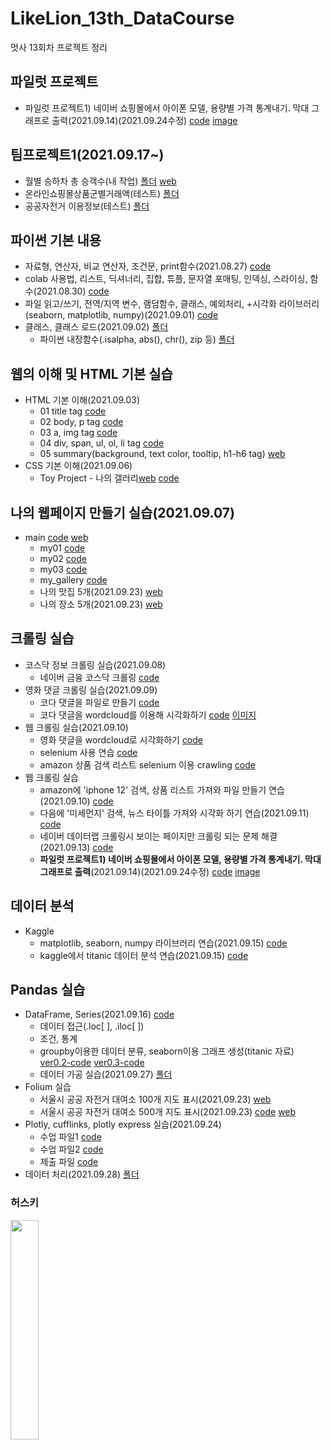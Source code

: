 # LikeLion_13th_DataCourse
멋사 13회차 프로젝트 정리

## 파일럿 프로젝트
  - 파일럿 프로젝트1) 네이버 쇼핑몰에서 아이폰 모델, 용량별 가격 통계내기. 막대 그래프로 출력(2021.09.14)(2021.09.24수정) [code](https://github.com/kbjung/LikeLion_13th_DataCourse/blob/main/codeclass/2021.09.14/%EC%95%84%EC%9D%B4%ED%8F%B0%20%EA%B0%80%EA%B2%A9%20ver1.2(pd%2C%20plotly).ipynb) [image](https://github.com/kbjung/LikeLion_13th_DataCourse/blob/main/codeclass/2021.09.14/%EC%95%84%EC%9D%B4%ED%8F%B0%20%EB%AA%A8%EB%8D%B8%EB%B3%84%20%EA%B0%80%EA%B2%A9%20%EA%B7%B8%EB%9E%98%ED%94%84.png)

## 팀프로젝트1(2021.09.17~)
  - 월별 승하차 총 승객수(내 작업) [폴더](https://github.com/kbjung/LikeLion_13th_DataCourse/tree/main/TP01/%EC%A7%80%ED%95%98%EC%B2%A0%EC%9B%94%EB%B3%84%EC%8A%B9%ED%95%98%EC%B0%A8%EC%8A%B9%EA%B0%9D%EC%88%98) [web](https://kbjung.github.io/LikeLion_13th_DataCourse/TP01/지하철월별승하차승객수/02_지하철월별_승하차인원_그래프.html)
  - 온라인쇼핑몰상품군별거래액(테스트) [폴더](https://github.com/kbjung/LikeLion_13th_DataCourse/tree/main/TP01/%EC%98%A8%EB%9D%BC%EC%9D%B8%EC%87%BC%ED%95%91%EB%AA%B0%EC%83%81%ED%92%88%EA%B5%B0%EB%B3%84%EA%B1%B0%EB%9E%98%EC%95%A1)
  - 공공자전거 이용정보(테스트) [폴더](https://github.com/kbjung/LikeLion_13th_DataCourse/tree/main/TP01/%EA%B3%B5%EA%B3%B5%EC%9E%90%EC%A0%84%EA%B1%B0%20%EC%9D%B4%EC%9A%A9%EC%A0%95%EB%B3%B4)

## 파이썬 기본 내용
  - 자료형, 연산자, 비교 연산자, 조건문, print함수(2021.08.27) [code](https://github.com/kbjung/LikeLion_13th_DataCourse/blob/main/codeclass/2021.08.27/01_class.ipynb)
  - colab 사용법, 리스트, 딕셔너리, 집합, 튜플, 문자열 포매팅, 인덱싱, 스라이싱, 함수(2021.08.30) [code](https://github.com/kbjung/LikeLion_13th_DataCourse/blob/main/codeclass/2021.08.30/2021.08.30_01_colab.ipynb)
  - 파일 읽고/쓰기, 전역/지역 변수, 램덤함수, 클래스, 예외처리, +시각화 라이브러리(seaborn, matplotlib, numpy)(2021.09.01) [code](https://github.com/kbjung/LikeLion_13th_DataCourse/blob/main/codeclass/2021.09.01/class20210901.ipynb)
  - 클래스, 클래스 로드(2021.09.02) [폴더](https://github.com/kbjung/LikeLion_13th_DataCourse/tree/main/codeclass/2021.09.02)
    - 파이썬 내장함수(.isalpha, abs(), chr(), zip 등) [폴더](https://github.com/kbjung/LikeLion_13th_DataCourse/tree/main/codeclass/2021.09.02/fun_pro)

## 웹의 이해 및 HTML 기본 실습
  + HTML 기본 이해(2021.09.03)
    - 01 title tag [code](https://github.com/kbjung/LikeLion_13th_DataCourse/blob/main/web_html/01_html_title.html)
    - 02 body, p tag [code](https://github.com/kbjung/LikeLion_13th_DataCourse/blob/main/web_html/02_html_body.html)
    - 03 a, img tag [code](https://github.com/kbjung/LikeLion_13th_DataCourse/blob/main/web_html/03_html_link_img.html)
    - 04 div, span, ul, ol, li tag [code](https://github.com/kbjung/LikeLion_13th_DataCourse/blob/main/web_html/04_html_div_span.html)
    - 05 summary(background, text color, tooltip, h1-h6 tag) [web](https://github.com/kbjung/LikeLion_13th_DataCourse/blob/main/web_html/05_html_summary.html)
  + CSS 기본 이해(2021.09.06)
    - Toy Project - 나의 갤러리[web](https://kbjung.github.io/LikeLion_13th_DataCourse/02_css_gallery/15_my_gallery.html) [code](https://github.com/kbjung/LikeLion_13th_DataCourse/blob/main/02_css_gallery/15_my_gallery.html)


## 나의 웹페이지 만들기 실습(2021.09.07)
 + main [code](https://github.com/kbjung/LikeLion_13th_DataCourse/blob/main/01_web_html/my_web/main.html) [web](https://kbjung.github.io/LikeLion_13th_DataCourse/01_web_html/my_web/main.html)
    - my01 [code](https://github.com/kbjung/LikeLion_13th_DataCourse/blob/main/01_web_html/my_web/my01.html)
    - my02 [code](https://github.com/kbjung/LikeLion_13th_DataCourse/blob/main/01_web_html/my_web/my02.html)
    - my03 [code](https://github.com/kbjung/LikeLion_13th_DataCourse/blob/main/01_web_html/my_web/my03.html)
    - my_gallery [code](https://github.com/kbjung/LikeLion_13th_DataCourse/blob/main/01_web_html/my_web/15_my_gallery.html)
    - 나의 맛집 5개(2021.09.23) [web](https://kbjung.github.io/LikeLion_13th_DataCourse/01_web_html/my_web/yangjae.html)
    - 나의 장소 5개(2021.09.23) [web](https://kbjung.github.io/LikeLion_13th_DataCourse/01_web_html/my_web/at_highschool.html)

## 크롤링 실습
  + 코스닥 정보 크롤링 실습(2021.09.08)
    - 네이버 금융 코스닥 크롤링 [code](https://github.com/kbjung/LikeLion_13th_DataCourse/blob/main/codeclass/2021.09.08/05_stack_get.py)
  + 영화 댓글 크롤링 실습(2021.09.09)
    - 코다 댓글을 파일로 만들기 [code](https://github.com/kbjung/LikeLion_13th_DataCourse/blob/main/codeclass/2021.09.09/kbj_wordcloud/14_movie.py)
    - 코다 댓글을 wordcloud를 이용해 시각화하기 [code](https://github.com/kbjung/LikeLion_13th_DataCourse/blob/main/codeclass/2021.09.09/kbj_wordcloud/14_movie_vis.py) [이미지](https://github.com/kbjung/LikeLion_13th_DataCourse/blob/main/codeclass/2021.09.09/kbj_wordcloud/myfig2.png)
  + 웹 크롤링 실습(2021.09.10)
    - 영화 댓글을 wordcloud로 시각화하기 [code](https://github.com/kbjung/LikeLion_13th_DataCourse/blob/main/codeclass/2021.09.10/01_bs_vis.ipynb)
    - selenium 사용 연습 [code](https://github.com/kbjung/LikeLion_13th_DataCourse/blob/main/codeclass/2021.09.10/02_Selenium%20%EC%82%AC%EC%9A%A9%EB%B2%95.ipynb)
    - amazon 상품 검색 리스트 selenium 이용 crawling [code](https://github.com/kbjung/LikeLion_13th_DataCourse/blob/main/codeclass/2021.09.10/03_%EC%95%84%EB%A7%88%EC%A1%B4%20%EC%9B%B9%20%ED%81%AC%EB%A1%A4%EB%A7%81.ipynb)
  + 웹 크롤링 실습
    - amazon에 'iphone 12' 검색, 상품 리스트 가져와 파일 만들기 연습(2021.09.10) [code](https://github.com/kbjung/LikeLion_13th_DataCourse/tree/main/practice/2021.09.10-prac)
    - 다음에 '미세먼지' 검색, 뉴스 타이틀 가져와 시각화 하기 연습(2021.09.11) [code](https://github.com/kbjung/LikeLion_13th_DataCourse/blob/main/practice/2021.09.11-prac/2021.09.11-web_crawling%2C%20wordcloud.ipynb)
    - 네이버 데이터랩 크롤링시 보이는 페이지만 크롤링 되는 문제 해결(2021.09.13) [code](https://github.com/kbjung/LikeLion_13th_DataCourse/blob/main/codeclass/2021.09.13/04_class.ipynb)
    - **파일럿 프로젝트1) 네이버 쇼핑몰에서 아이폰 모델, 용량별 가격 통계내기. 막대 그래프로 출력**(2021.09.14)(2021.09.24수정) [code](https://github.com/kbjung/LikeLion_13th_DataCourse/blob/main/codeclass/2021.09.14/%EC%95%84%EC%9D%B4%ED%8F%B0%20%EA%B0%80%EA%B2%A9%20ver1.2(pd%2C%20plotly).ipynb) [image](https://github.com/kbjung/LikeLion_13th_DataCourse/blob/main/codeclass/2021.09.14/%EC%95%84%EC%9D%B4%ED%8F%B0%20%EB%AA%A8%EB%8D%B8%EB%B3%84%20%EA%B0%80%EA%B2%A9%20%EA%B7%B8%EB%9E%98%ED%94%84.png)

## 데이터 분석
  + Kaggle
    - matplotlib, seaborn, numpy 라이브러리 연습(2021.09.15) [code](https://github.com/kbjung/LikeLion_13th_DataCourse/blob/main/codeclass/2021.09.15/01_class.ipynb)
    - kaggle에서 titanic 데이터 분석 연습(2021.09.15) [code](https://github.com/kbjung/LikeLion_13th_DataCourse/blob/main/codeclass/2021.09.15/02_kaggle(titanic).ipynb)

## Pandas 실습
  + DataFrame, Series(2021.09.16) [code](https://github.com/kbjung/LikeLion_13th_DataCourse/blob/main/codeclass/2021.09.16/01_pandas.ipynb)
    - 데이터 접근(.loc[ ], .iloc[ ])
    - 조건, 통계
    - groupby이용한 데이터 분류, seaborn이용 그래프 생성(titanic 자료) [ver0.2-code](https://github.com/kbjung/LikeLion_13th_DataCourse/blob/main/codeclass/2021.09.16/02_titanic_data_sort_ver0.2.ipynb) [ver0.3-code](https://github.com/kbjung/LikeLion_13th_DataCourse/blob/main/codeclass/2021.09.16/02_titanic_data_sort_ver0.3.ipynb)
    - 데이터 가공 실습(2021.09.27) [폴더](https://github.com/kbjung/LikeLion_13th_DataCourse/tree/main/codeclass/2021.09.27)
  + Folium 실습
    - 서울시 공공 자전거 대여소 100개 지도 표시(2021.09.23) [web](https://kbjung.github.io/LikeLion_13th_DataCourse/codeclass/2021.09.23/my_place/seoul_public_bike_rent_map.html)
    - 서울시 공공 자전거 대여소 500개 지도 표시(2021.09.23) [code](https://github.com/kbjung/LikeLion_13th_DataCourse/blob/main/codeclass/2021.09.23/02_folium.ipynb) [web](https://kbjung.github.io/LikeLion_13th_DataCourse/codeclass/2021.09.23/my_place/seoul_public_bike_rent_map_500.html)
  + Plotly, cufflinks, plotly express 실습(2021.09.24)
    - 수업 파일1 [code](https://github.com/kbjung/LikeLion_13th_DataCourse/blob/main/codeclass/2021.09.24/01_plotly.ipynb)
    - 수업 파일2 [code](https://github.com/kbjung/LikeLion_13th_DataCourse/blob/main/codeclass/2021.09.24/02_plotly.ipynb)
    - 제출 파일 [code](https://github.com/kbjung/LikeLion_13th_DataCourse/blob/main/codeclass/2021.09.24/%EA%B9%80%EB%B2%94%EC%A4%91_plotly_0924.ipynb)
  + 데이터 처리(2021.09.28) [폴더](https://github.com/kbjung/LikeLion_13th_DataCourse/tree/main/codeclass/2021.09.28)

### 허스키
<img src="https://user-images.githubusercontent.com/88702587/131994715-331c879d-b64d-45cc-93bc-eae5da4b6def.jpg" width=30%>
